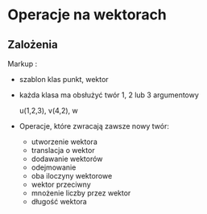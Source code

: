 # Operacje na wektorach

## Zalożenia

Markup :
- szablon klas punkt, wektor
- każda klasa ma obsłużyć twór 1, 2 lub 3 argumentowy

  u(1,2,3), v(4,2), w

- Operacje, które zwracają zawsze nowy twór:
  - utworzenie wektora
  - translacja o wektor
  - dodawanie wektorów
  - odejmowanie
  - oba iloczyny wektorowe
  - wektor przeciwny
  - mnożenie liczby przez wektor
  - długość wektora